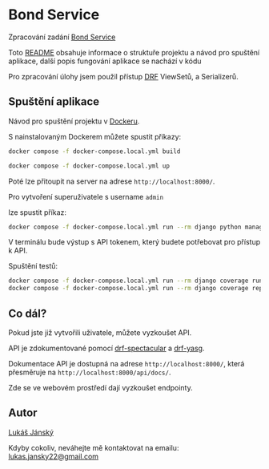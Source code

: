 # Bond Service

Zpracování zadání [Bond Service](https://github.com/cfgtech/bond-service-interview-assignment) 

Toto [README](README.md) obsahuje informace o struktuře projektu a návod pro spuštění aplikace, další popis fungování aplikace se nachází v kódu 

Pro zpracování úlohy jsem použil přístup [DRF](https://www.django-rest-framework.org) ViewSetů, a Serializerů.


## Spuštění aplikace

Návod pro spuštění projektu v [Dockeru](https://www.docker.com).

S nainstalovaným Dockerem můžete spustit příkazy:

```bash
docker compose -f docker-compose.local.yml build
```

```bash
docker compose -f docker-compose.local.yml up
```

Poté lze přitoupit na server na adrese `http://localhost:8000/`.

Pro vytvoření superuživatele s username `admin`

lze spustit příkaz:

```bash
docker compose -f docker-compose.local.yml run --rm django python manage.py populate_superuser
```

V terminálu bude výstup s API tokenem, který budete potřebovat pro přístup k API.

Spuštění testů:

```bash
docker compose -f docker-compose.local.yml run --rm django coverage run -m pytest
docker compose -f docker-compose.local.yml run --rm django coverage report
```

## Co dál?

Pokud jste již vytvořili uživatele, můžete vyzkoušet API.

API je zdokumentované pomocí [drf-spectacular](https://drf-spectacular.readthedocs.io/en/latest/) a [drf-yasg](https://drf-yasg.readthedocs.io/en/latest/).

Dokumentace API je dostupná na adrese `http://localhost:8000/`, která přesměruje na `http://localhost:8000/api/docs/`.

Zde se ve webovém prostředí dají vyzkoušet endpointy.

## Autor

[Lukáš Jánský](https://github.com/janskylukas)

Kdyby cokoliv, neváhejte mě kontaktovat na emailu: [lukas.jansky22@gmail.com](mailto:lukas.jansky22@gmail.com)
